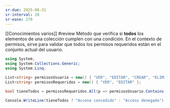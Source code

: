 ```yaml
---
sr-due: 2025-08-31
sr-interval: 28
sr-ease: 270
---
```

[[Conocimientos varios]]
#review 
Método que verifica si **todos** los elementos de una colección cumplen con una condición. En el contexto de permisos, sirve para validar que todos los permisos requeridos están en el conjunto actual del usuario.
```c#
using System;
using System.Collections.Generic;
using System.Linq;

List<string> permisosUsuario = new() { "VER", "EDITAR", "CREAR", "ELIMINAR" };
List<string> permisosRequeridos = new() { "VER", "EDITAR" };

bool tieneTodos = permisosRequeridos.All(p => permisosUsuario.Contains(p));

Console.WriteLine(tieneTodos ? "Acceso concedido" : "Acceso denegado");

```